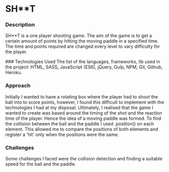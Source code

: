 # SH**T

### Description

SH**T is a one player shooting game. The aim of the game is to get a certain amount of points by hitting the moving paddle in a specified time. The time and points required are changed every level to vary difficulty for the player.

### Technologies Used
The list of the languages, frameworks, lib used in the project: HTML, SASS, JavaScript (ES6), jQuery, Gulp, NPM, Git, Github, Heroku.

### Approach
Initially I wanted to have a rotating box where the player had to shoot the ball into to score points, however, I found this difficult to implement with the technologies I had at my disposal. Ultimately, I realised that the game I wanted to create was based around the timing of the shot and the reaction time of the player. Hence the idea of a moving paddle was formed. To find the collision between the ball and the paddle I used .position() on each element. This allowed me to compare the positions of both elements and register a 'hit' only when the positions were the same.

### Challenges
Some challenges I faced were the collision detection and finding a suitable speed for the ball and the paddle. 
